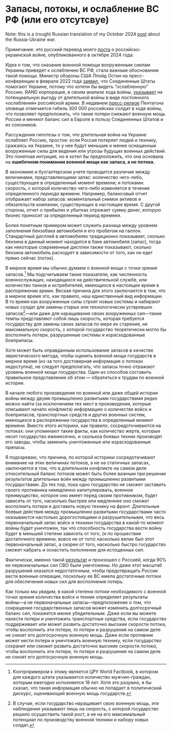 # Запасы, потокы, и ослабление ВС РФ (или его отсутсвуе)

Note: this is a (rough) Russian translation of my October 2024 [post](https://elilee476.github.io/2024/10/08/Russia-Ukraine-Stocks-Flows.html) about the Russia-Ukraine war.

Примечание: это русский перевод моего [поста](https://elilee476.github.io/2024/10/08/Russia-Ukraine-Stocks-Flows.html) о российско-украинской войне, опубликованного в октябре 2024 года.

Идеа о том, что оказание военной помощи вооруженным сиилам Украины приведeт к ослаблению ВС РФ, стала важным обоснованим такой помощи. Министр обороны США Ллойд Остин на пресс-конференции в феврале 2022 года [заявил](https://www.politico.eu/article/us-ukraine-russia-war-military-help/), что Соединенные Штаты помогают Украине, потому что хотели бы видеть “ослабленную” Россию. RAND корпорация, в своем анализе хода войны, [указывает](https://www.rand.org/pubs/perspectives/PEA2510-1.html) на потенциальную выгоду от длительной войны в виде постоянного «ослабления» российской армии. В недавнем [пресс-релизе](https://www.defense.gov/News/News-Stories/Article/Article/3671938/dod-official-restates-why-supporting-ukraine-is-in-us-interest/) Пентагона зловеще отмечается гибель 300 000 российских солдат в ходе войны, что позволяет предположить, что такие потери снижают военную мощь России и меняют баланс сил в Европе в пользу Соединенных Штатов и их союзников.

Рассуждения гипотезы о том, что длительная война на Украине ослабляет Россию, простое: если Россия потеряет людей и технику, сражаясь на Украине, то у нее будут меньшие и менее оснащенные вооруженные силы для ведения или угрозы будущих военных действий. Это понятная интуиция, но я хотел бы предположить, что она основана на **ошибочном понимании военной мощи как запаса, а не потока.**

В экономике и бухгалтерском учете проводится различие между величинами, представляющими запас: количество чего-либо, существующее в определенный момент времени; и потоками: скорость, с которой количество чего-либо изменяется в течение определенного *периода* времени. Например, балансовый отчет отображает набор запасов: моментальный снимок активов и обязательств компании, существующих в настоящее время. С другой стороны, отчет о прибылях и убытках отражает сумму денег, которую бизнес приносит за определенный период времени.

Более понятным примером может служить разница между уровнем заполнения бензобака автомобиля и его пробегом на галлон. Стандартный дисплей в автомобилях традиционно показывает, сколько бензина в данный момент находится в баке автомобиля (запас), тогда как некоторые современные дисплеи также показывают, сколько бензина автомобиль расходует в зависимости от того, как он едет прямо сейчас (поток).

В мирное время мы обычно думаем о военной мощи с точки зрения запасов.[^1] Мы подсчитываем такие показатели, как численность военнослужащих, находящихся на действительной службе, или количество танков и истребителей, имеющихся в настоящее время в распоряжении армии. Веская причина для этого заключается в том, что в мирное время это, как правило, наш единственный вид информации. В то время как вооруженные силы строят новые системы и набирают новых солдат для замены старых или технологически устаревших запасов[^2]––или даже для наращивания своих вооруженных сил––такие темпы представляют собой лишь скорость, которая требуется государству для замены своих запасов по мере их старения, не максимальную скорость, с которой государство теоретически могло бы восполнить потери, разрушенные системы и израсходованные боеприпасы.

Хотя может быть оправданным использование запасов в качестве эвристического метода, чтобы оценить военной мощи государств в мирное время (из-за того достоверная информация о потоках недоступна), не следует предполагать, что запасы точно отражают уровень военной мощи государства. Один из способов составить правильное представление об этом — обратиться к трудам по военной истории. 

В начале любого произведения по военной или даже общей истории войны между двумя промышленно развитыми государствами редко можно найти (за исключением тех мест в произведении, которые описывают начало конфликта) информацию о количестве войск и боеприпасов, транспортных средств и других военных систем, имеющихся в распоряжении государства в определенный момент времени. Вместо этого историки, как правило, сосредоточиваются на потоках: они упоминают такие факты, как количество жертв, которые несет государство ежемесячно, и сколькоа боевых техник производят его заводы, чтобы заменить уничтоженные или израсходованные припасы.

Я подозреваю, что причина, по которой историки сосредотачивают внимание на этих величинах потоков, а не на статичных запасах, заключается в том, что в длительном конфликте на самом деле относительный баланс потоков может быть более важным при решении результатов длительных войн между промышленно развитыми государствами. До тех пор, пока одно государство не сможет заставить своего противника немедленно капитулировать, военное преимущество, которое оно имеет перед своим противником, будет зависеть от того, насколько быстрее или медленнее оно сможет восполнить потери и доставить новую технику на фронт. Длительные боевые действия между промышленно развитыми государствами часто оказываются настолько дорогостоящими и разрушительными, что весь первоначальный запас войск и техники государства в какой-то момент войны будет уничтожен, так что способность государства вести войну будет в меньшей степени зависеть от того, (и по прошествии достаточного времени, вовсе не от того) насколько велик был этот первоначальный запас, а скорее от того, насколько быстро государство сможет набрать и оснастить пополнение для истощенных сил.

Фактически, именно такой [результат](https://www.reuters.com/world/us-intelligence-assesses-ukraine-war-has-cost-russia-315000-casualties-source-2023-12-12/) и произошел с Россией, когда 90% ее первоначальных сил СВО были уничтожены. Но даже этот масштаб разрушений оказался недостаточным, чтобы предотвращать России вести военные операции, поскольку ее ВС имела достаточные потоки для обеспечения новых сил для восполнения потерь. 

Как только мы увидим, в какой степени *потоки* необходимого с военной точки зрения количества войск и техник определяет результаты войны––а не первоначальные запасы––предположение о том, что сокращение государственных запасов может изменить долгосрочный баланс сил, покажется менее убедительным. Даже если вы можете нанести потери и уничтожить транспортные средства, если государство поддерживает или может развить достаточно высокие скорости потока, чтобы восполнить эти потери, то потери и разрушения на самом деле не снизят его долгосрочную военную мощь. Даже если противник может нести потери и уничтожать военную технику, если государство сохранит или сможет развить достаточно высокие скорости *потока*, чтобы восполнить эти потери, то потери и разрушения на самом деле не снизят его долгосрочную военную мощь.




[^1]: Kонтрпримером к этому является ЦРУ World Factbook, в котором для каждого штата указывается количество мужчин-граждан, которым ежегодно исполняется 18 лет. Хотя это разумно, я бы сказал, что такая информация обычно не попадает в политический дискурс, оценивающий военную мощь государств. 

[^2]: В случае, если государство наращивает свою военную мощь, эти наблюдения указывают лишь на скорость, с которой государство решило осуществить такой рост, а не на его максимальный потенциал по производству военной техники и набору новых солдат.








